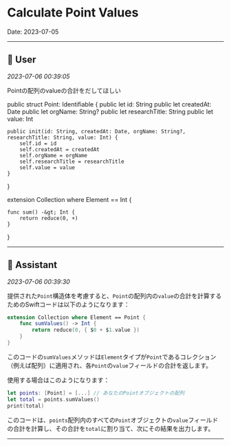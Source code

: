 # Calculate Point Values

Date: 2023-07-05

---

## 👤 User
*2023-07-06 00:39:05*

Pointの配列のvalueの合計をだしてほしい

public struct Point: Identifiable {
    public let id: String
    public let createdAt: Date
    public let orgName: String?
    public let researchTitle: String
    public let value: Int

    public init(id: String, createdAt: Date, orgName: String?, researchTitle: String, value: Int) {
        self.id = id
        self.createdAt = createdAt
        self.orgName = orgName
        self.researchTitle = researchTitle
        self.value = value
    }
}


extension Collection where Element == Int {

    func sum() -&gt; Int {
        return reduce(0, +)
    }
}

---

## 🤖 Assistant
*2023-07-06 00:39:30*

提供された`Point`構造体を考慮すると、`Point`の配列内の`value`の合計を計算するためのSwiftコードは以下のようになります：

```swift
extension Collection where Element == Point {
    func sumValues() -> Int {
        return reduce(0, { $0 + $1.value })
    }
}
```

このコードの`sumValues`メソッドは`Element`タイプが`Point`であるコレクション（例えば配列）に適用され、各`Point`の`value`フィールドの合計を返します。

使用する場合はこのようになります：

```swift
let points: [Point] = [...] // あなたのPointオブジェクトの配列
let total = points.sumValues()
print(total)
```

このコードは、`points`配列内のすべての`Point`オブジェクトの`value`フィールドの合計を計算し、その合計を`total`に割り当て、次にその結果を出力します。

---
